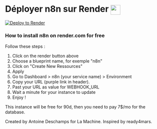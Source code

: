 # Déployer n8n sur Render <img src="https://pbs.twimg.com/profile_images/1735429515541938176/zOO1N7Su_400x400.jpg" width="32" height="32" style="vertical-align: middle;">

[![Deploy to Render](https://render.com/images/deploy-to-render-button.svg)](https://render.com/deploy)


### How to install n8n on render.com for free

Follow these steps :

1. Click on the render button above
2. Choose a blueprint name, for exemple "n8n"
3. Click on "Create New Ressources"
4. Apply
5. Go to Dashboard > n8n (your service name) > Environment
6. Copy your URL (purple link in header).
7. Past your URL as value for WEBHOOK_URL
8. Wait a minute for your instance to update
9. Enjoy !


This instance will be free for 90d, then you need to pay 7$/mo for the database.

Created by Antoine Deschamps for La Machine. Inspired by ready4mars.
